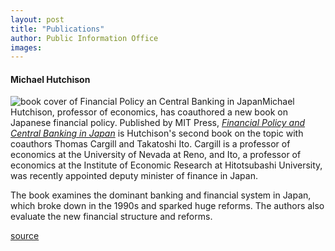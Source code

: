 ```yaml
---
layout: post
title: "Publications"
author: Public Information Office
images:
---
```


#### Michael Hutchison

![book cover of Financial Policy an Central Banking in Japan][1]Michael Hutchison, professor of economics, has coauthored a new book on Japanese financial policy. Published by MIT Press, [_Financial Policy and Central Banking in Japan_][2] is Hutchison's second book on the topic with coauthors Thomas Cargill and Takatoshi Ito. Cargill is a professor of economics at the University of Nevada at Reno, and Ito, a professor of economics at the Institute of Economic Research at Hitotsubashi University, was recently appointed deputy minister of finance in Japan.

The book examines the dominant banking and financial system in Japan, which broke down in the 1990s and sparked huge reforms. The authors also evaluate the new financial structure and reforms.  

[1]: ../art/hutchison_book.180.jpg
[2]: http://mitpress.mit.edu/book-home.tcl?isbn=0262032856

[source](http://www1.ucsc.edu/currents/00-01/04-23/publications.html "Permalink to publications")
